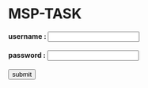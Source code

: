 <!DOCTYPE html>
<html>
        <head>
        <meta charset="UTF-8">
        </head>
    <body>
        <h1>MSP-TASK</h1>
     <form action="profile.php" method="get">
          <label> <b>username : </b></label>
                <input type="text" name="username">
                <br>
                <br>
          <label> <b>password : </b></label>
                <input type="password" name="password">
                <br>
                <br>
          <button type="submit">submit</button>
      </form>
    </body>
</html>
